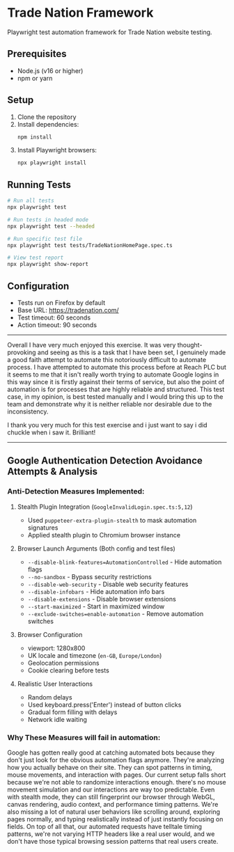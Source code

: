 # Trade Nation Framework

Playwright test automation framework for Trade Nation website testing.

## Prerequisites

- Node.js (v16 or higher)
- npm or yarn

## Setup

1. Clone the repository
2. Install dependencies:
   ```bash
   npm install
   ```
3. Install Playwright browsers:
   ```bash
   npx playwright install
   ```

## Running Tests

```bash
# Run all tests
npx playwright test

# Run tests in headed mode
npx playwright test --headed

# Run specific test file
npx playwright test tests/TradeNationHomePage.spec.ts

# View test report
npx playwright show-report
```

## Configuration

- Tests run on Firefox by default
- Base URL: https://tradenation.com/
- Test timeout: 60 seconds
- Action timeout: 90 seconds


--------------------------------------------------------------------------------------------------------------------------------------

Overall I have very much enjoyed this exercise. It was very thought-provoking and seeing as this is a task that I have been set, I genuinely made a good faith attempt to automate this notoriously difficult to automate process. I have attempted to automate this process before at Reach PLC but it seems to me that it isn't really worth trying to automate Google logins in this way since it is firstly against their terms of service, but also the point of automation is for processes that are highly reliable and structured. This test case, in my opinion, is best tested manually and I would bring this up to the team and demonstrate why it is neither reliable nor desirable due to the inconsistency. 

I thank you very much for this test exercise and i just want to say i did chuckle when i saw it. Brilliant!

--------------------------------------------------------------------------------------------------------------------------------------

## Google Authentication Detection Avoidance Attempts & Analysis

### Anti-Detection Measures Implemented:

1. Stealth Plugin Integration (`GoogleInvalidLogin.spec.ts:5,12`)
   - Used `puppeteer-extra-plugin-stealth` to mask automation signatures
   - Applied stealth plugin to Chromium browser instance

2. Browser Launch Arguments (Both config and test files)
   - `--disable-blink-features=AutomationControlled` - Hide automation flags
   - `--no-sandbox` - Bypass security restrictions
   - `--disable-web-security` - Disable web security features
   - `--disable-infobars` - Hide automation info bars
   - `--disable-extensions` - Disable browser extensions
   - `--start-maximized` - Start in maximized window
   - `--exclude-switches=enable-automation` - Remove automation switches

3. Browser Configuration
   - viewport: 1280x800
   - UK locale and timezone (`en-GB`, `Europe/London`)
   - Geolocation permissions
   - Cookie clearing before tests

4. Realistic User Interactions
   - Random delays
   - Used keyboard.press('Enter') instead of button clicks
   - Gradual form filling with delays
   - Network idle waiting

### Why These Measures will fail in automation:

  Google has gotten really good at catching automated bots because they don't just look for the obvious automation flags anymore. They're analyzing how you actually behave on their
  site. They can spot patterns in timing, mouse movements, and interaction with pages. Our current setup falls short because we're not able to randomize interactions enough. there's
  no mouse movement simulation and our interactions are way too predictable. Even with stealth mode, they can still fingerprint our browser through WebGL, canvas rendering, audio
  context, and performance timing patterns. We're also missing a lot of natural user behaviors like scrolling around, exploring pages normally, and typing realistically instead of
  just instantly focusing on fields. On top of all that, our automated requests have telltale timing patterns, we're not varying HTTP headers like a real user would, and we don't
  have those typical browsing session patterns that real users create. 

